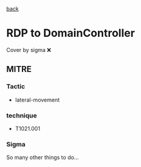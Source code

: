 [back](../index.md)
# RDP to DomainController
Cover by sigma :x: 

## MITRE
### Tactic
  - lateral-movement

### technique
  - T1021.001

### Sigma

 So many other things to do...